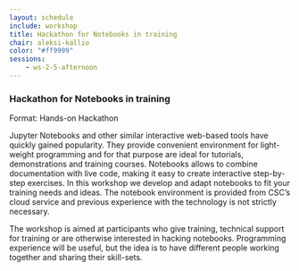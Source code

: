 ```yaml
---
layout: schedule
include: workshop
title: Hackathon for Notebooks in training
chair: aleksi-kallio
color: "#ff9999"
sessions:
    - ws-2-5-afternoon
---
```


### Hackathon for Notebooks in training

Format: Hands-on Hackathon

Jupyter Notebooks and other similar interactive web-based tools have quickly
gained popularity. They provide convenient environment for light-weight
programming and for that purpose are ideal for tutorials, demonstrations and
training courses. Notebooks allows to combine documentation with live code,
making it easy to create interactive step-by-step exercises. In this workshop we
develop and adapt notebooks to fit your training needs and ideas. The notebook
environment is provided from CSC’s cloud service and previous experience with
the technology is not strictly necessary.

The workshop is aimed at participants who give training, technical support for
training or are otherwise interested in hacking notebooks. Programming
experience will be useful, but the idea is to have different people working
together and sharing their skill-sets.
